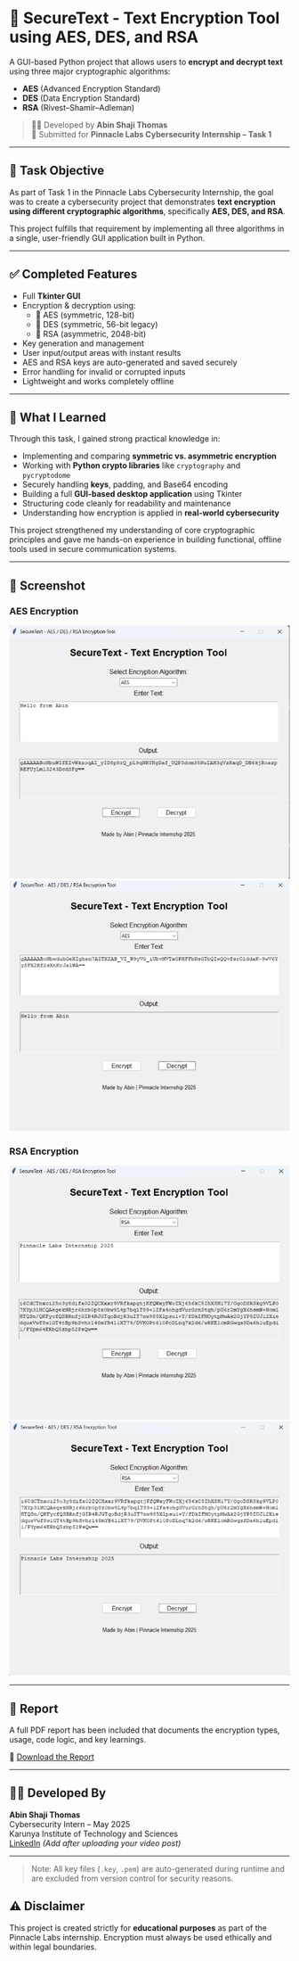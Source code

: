 # 🔐 SecureText - Text Encryption Tool using AES, DES, and RSA

A GUI-based Python project that allows users to **encrypt and decrypt text** using three major cryptographic algorithms:
- **AES** (Advanced Encryption Standard)
- **DES** (Data Encryption Standard)
- **RSA** (Rivest–Shamir–Adleman)

> 🧑‍💻 Developed by **Abin Shaji Thomas**  
> 📅 Submitted for **Pinnacle Labs Cybersecurity Internship – Task 1**

---

## 🎯 Task Objective

As part of Task 1 in the Pinnacle Labs Cybersecurity Internship, the goal was to create a cybersecurity project that demonstrates **text encryption using different cryptographic algorithms**, specifically **AES, DES, and RSA**.

This project fulfills that requirement by implementing all three algorithms in a single, user-friendly GUI application built in Python.

---

## ✅ Completed Features

- Full **Tkinter GUI**
- Encryption & decryption using:
  - 🔐 AES (symmetric, 128-bit)
  - 🔐 DES (symmetric, 56-bit legacy)
  - 🔐 RSA (asymmetric, 2048-bit)
- Key generation and management
- User input/output areas with instant results
- AES and RSA keys are auto-generated and saved securely
- Error handling for invalid or corrupted inputs
- Lightweight and works completely offline

---

## 🧠 What I Learned

Through this task, I gained strong practical knowledge in:

- Implementing and comparing **symmetric vs. asymmetric encryption**
- Working with **Python crypto libraries** like `cryptography` and `pycryptodome`
- Securely handling **keys**, padding, and Base64 encoding
- Building a full **GUI-based desktop application** using Tkinter
- Structuring code cleanly for readability and maintenance
- Understanding how encryption is applied in **real-world cybersecurity**

This project strengthened my understanding of core cryptographic principles and gave me hands-on experience in building functional, offline tools used in secure communication systems.

---

## 📸 Screenshot

### AES Encryption  
![AES Encrypt](https://github.com/Abin-Shaji-Thomas/Text-Encryption-Using-Python/blob/main/Scrennshots/aes_encrypt.png)
![AES Decrypt](https://github.com/Abin-Shaji-Thomas/Text-Encryption-Using-Python/blob/main/Scrennshots/aes_decrypt.png)

### RSA Encryption  
![RSA Encrypt](https://github.com/Abin-Shaji-Thomas/Text-Encryption-Using-Python/blob/main/Scrennshots/rsa_encrypt.png)
![RSA Decrypt](https://github.com/Abin-Shaji-Thomas/Text-Encryption-Using-Python/blob/main/Scrennshots/rsa_decrypt.png)

---

## 📄 Report

A full PDF report has been included that documents the encryption types, usage, code logic, and key learnings.

📎 [Download the Report](./Task1_Report_Abin_Shaji_Thomas.pdf)

---

## 🧑‍💻 Developed By

**Abin Shaji Thomas**  
Cybersecurity Intern – May 2025  
Karunya Institute of Technology and Sciences  
[LinkedIn](https://www.linkedin.com/in/abin-shaji-thomas) *(Add after uploading your video post)*

---

> Note: All key files (`.key`, `.pem`) are auto-generated during runtime and are excluded from version control for security reasons.

## ⚠️ Disclaimer

This project is created strictly for **educational purposes** as part of the Pinnacle Labs internship. Encryption must always be used ethically and within legal boundaries.

